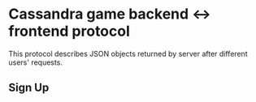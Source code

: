 # Cassandra game backend <-> frontend protocol

This protocol describes JSON objects returned by server after different users' requests.

## Sign Up

